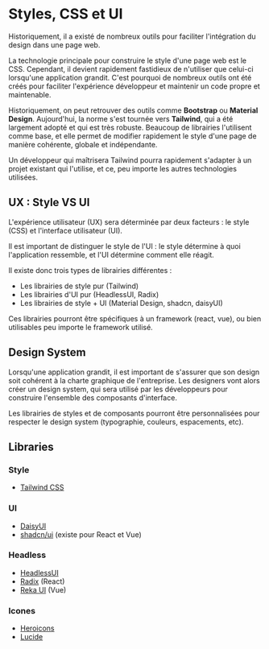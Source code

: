 # Styles, CSS et UI

Historiquement, il a existé de nombreux outils pour faciliter l'intégration du design dans une page web.

La technologie principale pour construire le style d'une page web est le CSS. Cependant, il devient rapidement fastidieux de n'utiliser que celui-ci lorsqu'une application grandit. C'est pourquoi de nombreux outils ont été créés pour faciliter l'expérience développeur et maintenir un code propre et maintenable.

Historiquement, on peut retrouver des outils comme **Bootstrap** ou **Material Design**. Aujourd'hui, la norme s'est tournée vers **Tailwind**, qui a été largement adopté et qui est très robuste.
Beaucoup de librairies l'utilisent comme base, et elle permet de modifier rapidement le style d'une page de manière cohérente, globale et indépendante.

Un développeur qui maîtrisera Tailwind pourra rapidement s'adapter à un projet existant qui l'utilise, et ce, peu importe les autres technologies utilisées.

## UX : Style VS UI

L'expérience utilisateur (UX) sera déterminée par deux facteurs : le style (CSS) et l'interface utilisateur (UI).

Il est important de distinguer le style de l'UI : le style détermine à quoi l'application ressemble, et l'UI détermine comment elle réagit.

Il existe donc trois types de librairies différentes :

- Les librairies de style pur (Tailwind)
- Les librairies d'UI pur (HeadlessUI, Radix)
- Les librairies de style + UI (Material Design, shadcn, daisyUI)

Ces librairies pourront être spécifiques à un framework (react, vue), ou bien utilisables peu importe le framework utilisé.

## Design System

Lorsqu'une application grandit, il est important de s'assurer que son design soit cohérent à la charte graphique de l'entreprise. Les designers vont alors créer un design system, qui sera utilisé par les développeurs pour construire l'ensemble des composants d'interface.

Les librairies de styles et de composants pourront être personnalisées pour respecter le design system (typographie, couleurs, espacements, etc).

## Libraries

### Style

- [Tailwind CSS](https://tailwindcss.com/)

### UI

- [DaisyUI](https://daisyui.com/)
- [shadcn/ui](https://ui.shadcn.com/) (existe pour React et Vue)

### Headless

- [HeadlessUI](https://headlessui.com/)
- [Radix](https://www.radix-ui.com/) (React)
- [Reka UI](https://reka-ui.com/) (Vue)

### Icones

- [Heroicons](https://heroicons.com/)
- [Lucide](https://lucide.dev/)
